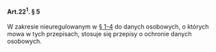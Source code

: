 #### Art.22<sup>1</sup>. § 5

W zakresie nieuregulowanym w [§ 1-4](./art_22_1-1.md) do danych osobowych, o których mowa w tych przepisach, stosuje się przepisy o ochronie danych osobowych.

